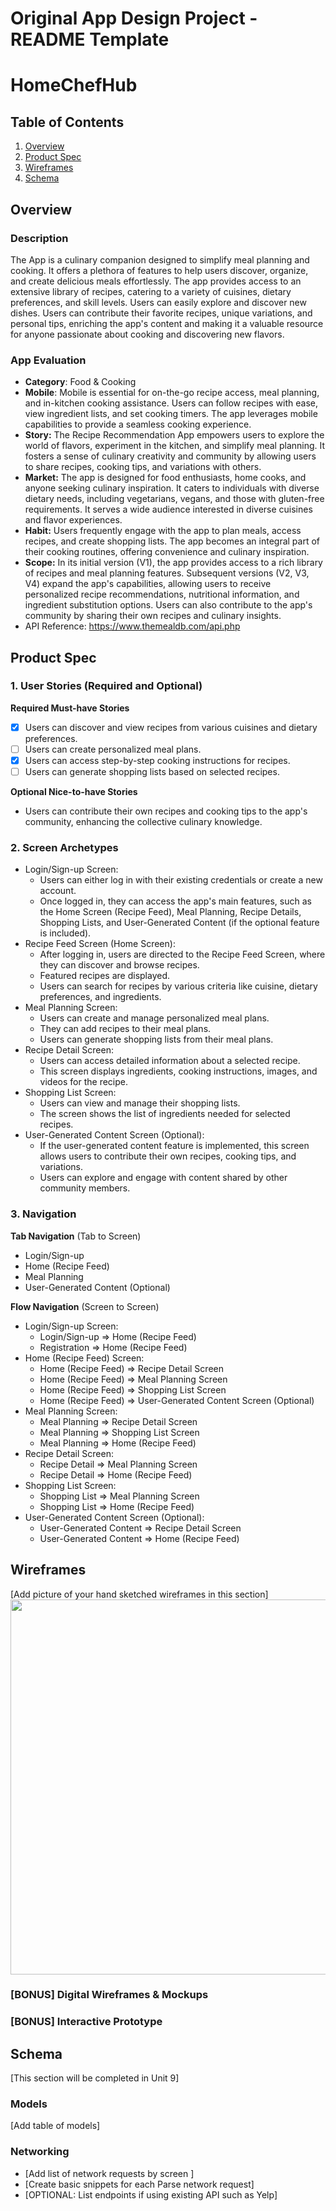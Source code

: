 Original App Design Project - README Template
===

# HomeChefHub

## Table of Contents

1. [Overview](#Overview)
2. [Product Spec](#Product-Spec)
3. [Wireframes](#Wireframes)
4. [Schema](#Schema)

## Overview

### Description

The App is a culinary companion designed to simplify meal planning and cooking. It offers a plethora of features to help users discover, organize, and create delicious meals effortlessly. The app provides access to an extensive library of recipes, catering to a variety of cuisines, dietary preferences, and skill levels. Users can easily explore and discover new dishes. Users can contribute their favorite recipes, unique variations, and personal tips, enriching the app's content and making it a valuable resource for anyone passionate about cooking and discovering new flavors.

### App Evaluation

-  **Category**: Food & Cooking
-  **Mobile**: Mobile is essential for on-the-go recipe access, meal planning, and in-kitchen cooking assistance. Users can follow recipes with ease, view ingredient lists, and set cooking timers. The app leverages mobile capabilities to provide a seamless cooking experience.
- **Story:** The Recipe Recommendation App empowers users to explore the world of flavors, experiment in the kitchen, and simplify meal planning. It fosters a sense of culinary creativity and community by allowing users to share recipes, cooking tips, and variations with others.
- **Market:** The app is designed for food enthusiasts, home cooks, and anyone seeking culinary inspiration. It caters to individuals with diverse dietary needs, including vegetarians, vegans, and those with gluten-free requirements. It serves a wide audience interested in diverse cuisines and flavor experiences.
- **Habit:** Users frequently engage with the app to plan meals, access recipes, and create shopping lists. The app becomes an integral part of their cooking routines, offering convenience and culinary inspiration.
- **Scope:** In its initial version (V1), the app provides access to a rich library of recipes and meal planning features. Subsequent versions (V2, V3, V4) expand the app's capabilities, allowing users to receive personalized recipe recommendations, nutritional information, and ingredient substitution options. Users can also contribute to the app's community by sharing their own recipes and culinary insights.
- API Reference: https://www.themealdb.com/api.php

## Product Spec

### 1. User Stories (Required and Optional)

**Required Must-have Stories**

* [x] Users can discover and view recipes from various cuisines and dietary preferences.
* [ ] Users can create personalized meal plans.
* [x] Users can access step-by-step cooking instructions for recipes.
* [ ] Users can generate shopping lists based on selected recipes.

**Optional Nice-to-have Stories**

* Users can contribute their own recipes and cooking tips to the app's community, enhancing the collective culinary knowledge.

### 2. Screen Archetypes

- Login/Sign-up Screen: 
  * Users can either log in with their existing credentials or create a new account.
  * Once logged in, they can access the app's main features, such as the Home Screen (Recipe Feed), Meal Planning, Recipe Details, Shopping Lists, and User-Generated Content (if the optional feature is included).
- Recipe Feed Screen (Home Screen):
  * After logging in, users are directed to the Recipe Feed Screen, where they can discover and browse recipes.
  * Featured recipes are displayed.
  * Users can search for recipes by various criteria like cuisine, dietary preferences, and ingredients.
- Meal Planning Screen:
  * Users can create and manage personalized meal plans.
  * They can add recipes to their meal plans.
  * Users can generate shopping lists from their meal plans.
- Recipe Detail Screen:
  * Users can access detailed information about a selected recipe.
  * This screen displays ingredients, cooking instructions, images, and videos for the recipe.
- Shopping List Screen:
  * Users can view and manage their shopping lists.
  * The screen shows the list of ingredients needed for selected recipes.
- User-Generated Content Screen (Optional):
  * If the user-generated content feature is implemented, this screen allows users to contribute their own recipes, cooking tips, and variations.
  * Users can explore and engage with content shared by other community members.

### 3. Navigation

**Tab Navigation** (Tab to Screen)

* Login/Sign-up
* Home (Recipe Feed)
* Meal Planning
* User-Generated Content (Optional)

**Flow Navigation** (Screen to Screen)

- Login/Sign-up Screen:
  * Login/Sign-up => Home (Recipe Feed)
  * Registration => Home (Recipe Feed)
- Home (Recipe Feed) Screen:
  * Home (Recipe Feed) => Recipe Detail Screen
  * Home (Recipe Feed) => Meal Planning Screen
  * Home (Recipe Feed) => Shopping List Screen
  * Home (Recipe Feed) => User-Generated Content Screen (Optional)
- Meal Planning Screen:
  * Meal Planning => Recipe Detail Screen
  * Meal Planning => Shopping List Screen
  * Meal Planning => Home (Recipe Feed)
- Recipe Detail Screen:
  * Recipe Detail => Meal Planning Screen
  * Recipe Detail => Home (Recipe Feed)
- Shopping List Screen:
  * Shopping List => Meal Planning Screen
  * Shopping List => Home (Recipe Feed)
- User-Generated Content Screen (Optional):
  * User-Generated Content => Recipe Detail Screen
  * User-Generated Content => Home (Recipe Feed)

## Wireframes

[Add picture of your hand sketched wireframes in this section]
<img src="YOUR_WIREFRAME_IMAGE_URL" width=600>

### [BONUS] Digital Wireframes & Mockups

### [BONUS] Interactive Prototype

## Schema 

[This section will be completed in Unit 9]

### Models

[Add table of models]

### Networking

- [Add list of network requests by screen ]
- [Create basic snippets for each Parse network request]
- [OPTIONAL: List endpoints if using existing API such as Yelp]
